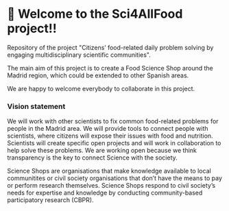 # 🎉 Welcome to the Sci4AllFood project!!
Repository of the project "Citizens’ food-related daily problem solving by engaging multidisciplinary scientific communities".

The main aim of this project is to create a Food Science Shop around the Madrid region, which could be extended to other Spanish areas.

We are happy to welcome everybody to collaborate in this project.

### Vision statement

We will work with other scientists to fix common food-related problems for people in the Madrid area. We will provide tools to connect people with scientists, where citizens will expose their issues with food and nutrition. Scientists will create specific open projects and will work in collaboration to help solve these problems. We are working open because we think transparency is the key to connect Science with the society.

Science Shops are organisations that make knowledge available to local communitites or civil society organisations that don’t have the means to pay or perform research themselves.
Science Shops respond to civil society’s needs for expertise and knowledge by conducting community-based participatory research (CBPR).
